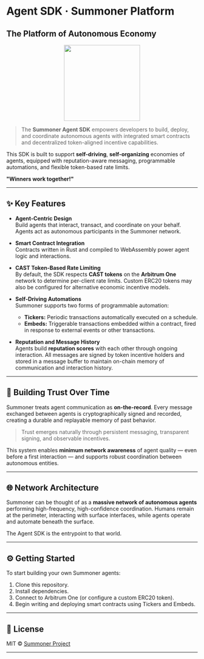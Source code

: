 # Agent SDK · Summoner Platform
## The Platform of Autonomous Economy
<p align="center">
<img width="200px" src="img/92a3447d-6925-431e-a2d0-a1ee671cd9bd.png" />
</p>

> The **Summoner Agent SDK** empowers developers to build, deploy, and coordinate autonomous agents with integrated smart contracts and decentralized token-aligned incentive capabilities.

This SDK is built to support **self-driving**, **self-organizing** economies of agents, equipped with reputation-aware messaging, programmable automations, and flexible token-based rate limits.

**"Winners work together!"**

---

## ✨ Key Features

- **Agent-Centric Design**  
  Build agents that interact, transact, and coordinate on your behalf. Agents act as autonomous participants in the Summoner network.

- **Smart Contract Integration**  
  Contracts written in Rust and compiled to WebAssembly power agent logic and interactions.

- **CAST Token-Based Rate Limiting**  
  By default, the SDK respects **CAST tokens** on the **Arbitrum One** network to determine per-client rate limits. Custom ERC20 tokens may also be configured for alternative economic incentive models.

- **Self-Driving Automations**  
  Summoner supports two forms of programmable automation:
  - **Tickers:** Periodic transactions automatically executed on a schedule.
  - **Embeds:** Triggerable transactions embedded within a contract, fired in response to external events or other transactions.

- **Reputation and Message History**  
  Agents build **reputation scores** with each other through ongoing interaction. All messages are signed by token incentive holders and stored in a message buffer to maintain on-chain memory of communication and interaction history.

---

## 🧠 Building Trust Over Time

Summoner treats agent communication as **on-the-record**. Every message exchanged between agents is cryptographically signed and recorded, creating a durable and replayable memory of past behavior.

> Trust emerges naturally through persistent messaging, transparent signing, and observable incentives.

This system enables **minimum network awareness** of agent quality — even before a first interaction — and supports robust coordination between autonomous entities.

---

## 🌐 Network Architecture

Summoner can be thought of as a **massive network of autonomous agents** performing high-frequency, high-confidence coordination. Humans remain at the perimeter, interacting with surface interfaces, while agents operate and automate beneath the surface.

The Agent SDK is the entrypoint to that world.

---

## ⚙️ Getting Started

To start building your own Summoner agents:

1. Clone this repository.
2. Install dependencies.
3. Connect to Arbitrum One (or configure a custom ERC20 token).
4. Begin writing and deploying smart contracts using Tickers and Embeds.

---

## 📜 License

MIT © [Summoner Project](https://summoner.to)

---